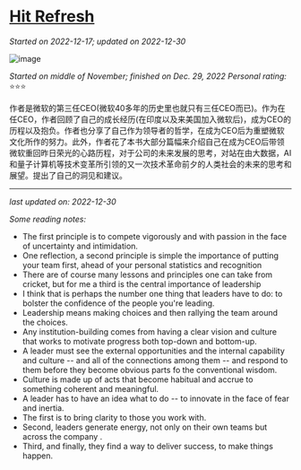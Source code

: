 # [Hit Refresh](https://github.com/askming/Personal-reading/issues/21)

_Started on 2022-12-17; updated on 2022-12-30_

![image](https://user-images.githubusercontent.com/5671771/208269846-3e9923a4-bdfc-4e20-97c7-f7be5abeae91.png)


_Started on middle of November; finished on Dec. 29, 2022_
_Personal rating:_ ⭐⭐⭐

作者是微软的第三任CEO(微软40多年的历史里也就只有三任CEO而已)。作为在任CEO，作者回顾了自己的成长经历(在印度以及来美国加入微软后)，成为CEO的历程以及抱负。作者也分享了自己作为领导者的哲学，在成为CEO后为重塑微软文化所作的努力。此外，作者花了本书大部分篇幅来介绍自己在成为CEO后带领微软重回昨日荣光的心路历程，对于公司的未来发展的思考，对站在由大数据，AI和量子计算机等技术变革所引领的又一次技术革命前夕的人类社会的未来的思考和展望。提出了自己的洞见和建议。

---

_last updated on: 2022-12-30_

_Some reading notes:_

- The first principle is to compete vigorously and with passion in the face of uncertainty and intimidation.
- One reflection, a second principle is simple the importance of putting your team first, ahead of your personal statistics and recognition
- There are of course many lessons and principles one can take from cricket, but for me a third is the central importance of leadership
- I think that is perhaps the number one thing that leaders have to do: to bolster the confidence of the people you're leading.
- Leadership means making choices and then rallying the team around the choices.
- Any institution-building comes from having a clear vision and culture that works to motivate progress both top-down and bottom-up.
- A leader must see the external opportunities and the internal capability and culture -- and all of the connections among them -- and respond to them before they become obvious parts fo the conventional wisdom.
- Culture is made up of acts that become habitual and accrue to something coherent and meaningful.
- A leader has to have an idea what to do -- to innovate in the face of fear and inertia.
- The first is to bring clarity to those you work with.
- Second, leaders generate energy, not only on their own teams but across the company .
- Third, and finally, they find a way to deliver success, to make things happen.